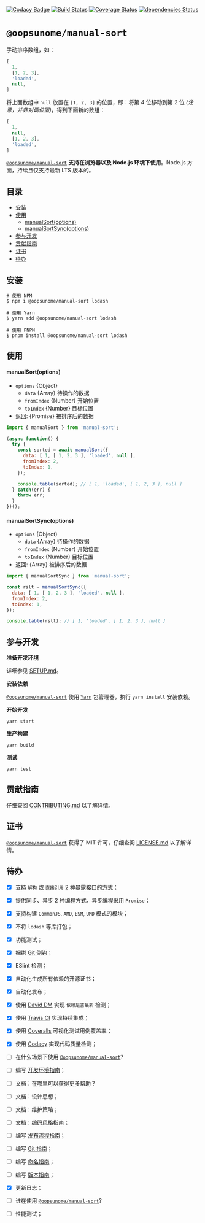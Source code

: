 [![Codacy Badge](https://api.codacy.com/project/badge/Grade/c906cffa9e92486cafc7a5f72187a79d)](https://www.codacy.com/app/swzyocowboy/manual-sort?utm_source=github.com&amp;utm_medium=referral&amp;utm_content=iTonyYo/manual-sort&amp;utm_campaign=Badge_Grade) [![Build Status](https://travis-ci.org/iTonyYo/manual-sort.svg?branch=master)](https://travis-ci.org/iTonyYo/manual-sort) [![Coverage Status](https://coveralls.io/repos/github/iTonyYo/manual-sort/badge.svg?branch=master)](https://coveralls.io/github/iTonyYo/manual-sort?branch=master) [![dependencies Status](https://david-dm.org/iTonyYo/manual-sort/status.svg)](https://david-dm.org/iTonyYo/manual-sort)

# `@oopsunome/manual-sort`

手动排序数组，如：

```javascript
[
  1,
  [1, 2, 3],
  'loaded',
  null,
]
```

将上面数组中 `null` 放置在 `[1, 2, 3]` 的位置，即：将第 4 位移动到第 2 位 *(注意，并非对调位置)*，得到下面新的数组：

```javascript
[
  1,
  null,
  [1, 2, 3],
  'loaded',
]
```

[`@oopsunome/manual-sort`][@oopsunome/manual-sort] **支持在浏览器以及 Node.js 环境下使用**。Node.js 方面，持续且仅支持最新 LTS 版本的。

## 目录

- [安装](#安装)
- [使用](#使用)
    - [manualSort(options)](#manualsortoptions)
    - [manualSortSync(options)](#manualsortsyncoptions)
- [参与开发](#参与开发)
- [贡献指南](#贡献指南)
- [证书](#证书)
- [待办](#待办)

## 安装

```shell
# 使用 NPM
$ npm i @oopsunome/manual-sort lodash

# 使用 Yarn
$ yarn add @oopsunome/manual-sort lodash

# 使用 PNPM
$ pnpm install @oopsunome/manual-sort lodash
```

## 使用

#### manualSort(options)

- `options` {Object}
  - `data` {Array} 待操作的数据
  - `fromIndex` {Number} 开始位置
  - `toIndex` {Number} 目标位置
- 返回: {Promise} 被排序后的数据

```javascript
import { manualSort } from 'manual-sort';

(async function() {
  try {
    const sorted = await manualSort({
      data: [ 1, [ 1, 2, 3 ], 'loaded', null ],
      fromIndex: 2,
      toIndex: 1,
    });

    console.table(sorted); // [ 1, 'loaded', [ 1, 2, 3 ], null ]
  } catch(err) {
    throw err;
  }
})();
```

#### manualSortSync(options)

- `options` {Object}
  - `data` {Array} 待操作的数据
  - `fromIndex` {Number} 开始位置
  - `toIndex` {Number} 目标位置
- 返回: {Array} 被排序后的数据

```javascript
import { manualSortSync } from 'manual-sort';

const rslt = manualSortSync({
  data: [ 1, [ 1, 2, 3 ], 'loaded', null ],
  fromIndex: 2,
  toIndex: 1,
});

console.table(rslt); // [ 1, 'loaded', [ 1, 2, 3 ], null ]
```

## 参与开发

**准备开发环境**

详细参见 [SETUP.md][SETUP.md]。

**安装依赖**

[`@oopsunome/manual-sort`][@oopsunome/manual-sort] 使用 [`Yarn`](https://yarnpkg.com/zh-Hans/) 包管理器，执行 `yarn install` 安装依赖。

**开始开发**

```shell
yarn start
```

**生产构建**

```shell
yarn build
```

**测试**

```shell
yarn test
```

## 贡献指南

仔细查阅 [CONTRIBUTING.md][贡献指南] 以了解详情。

## 证书

[`@oopsunome/manual-sort`][@oopsunome/manual-sort] 获得了 MIT 许可，仔细查阅 [LICENSE.md][证书] 以了解详情。

## 待办

- [X] 支持 `解构` 或 `直接引用` 2 种暴露接口的方式；
- [X] 提供同步、异步 2 种编程方式，异步编程采用 `Promise`；
- [X] 支持构建 `CommonJS`, `AMD`, `ESM`, `UMD` 模式的模块；
- [X] 不将 `lodash` 等库打包；
- [X] 功能测试；
- [X] 捆绑 [Git 倒钩][Git倒钩]；
- [X] ESlint 检测；
- [X] 自动化生成所有依赖的开源证书；
- [X] 自动化发布；
- [X] 使用 [David DM][DavidDM] 实现 `依赖是否最新` 检测；
- [X] 使用 [Travis CI][TravisCI] 实现持续集成；
- [X] 使用 [Coveralls][Coveralls] 可视化测试用例覆盖率；
- [X] 使用 [Codacy][Codacy] 实现代码质量检测；
- [ ] 在什么场景下使用 [`@oopsunome/manual-sort`][@oopsunome/manual-sort]?
- [ ] 编写 [开发环境指南][SETUP.md]；
- [ ] 文档：在哪里可以获得更多帮助？
- [ ] 文档：设计思想；
- [ ] 文档：维护策略；
- [ ] 文档：[编码风格指南][编码风格指南]；
- [ ] 编写 [发布流程指南][发布流程指南]；
- [ ] 编写 [Git 指南][Git指南]；
- [ ] 编写 [命名指南][命名指南]；
- [ ] 编写 [版本指南][版本指南]；
- [X] 更新日志；
- [ ] 谁在使用 [`@oopsunome/manual-sort`][@oopsunome/manual-sort]?
- [ ] 性能测试；



[编码风格指南]: #
[版本指南]: #
[命名指南]: #
[Git指南]: #
[发布流程指南]: #
[Git倒钩]: https://github.com/typicode/husky
[DavidDM]: https://david-dm.org/
[TravisCI]: https://travis-ci.org/
[Coveralls]: https://coveralls.io/
[Codacy]: https://www.codacy.com/
[贡献指南]: https://github.com/iTonyYo/manual-sort/blob/master/CONTRIBUTING.md
[证书]: https://github.com/iTonyYo/manual-sort/blob/master/LICENSE.md
[@oopsunome/manual-sort]: https://github.com/iTonyYo/manual-sort
[SETUP.md]: #
